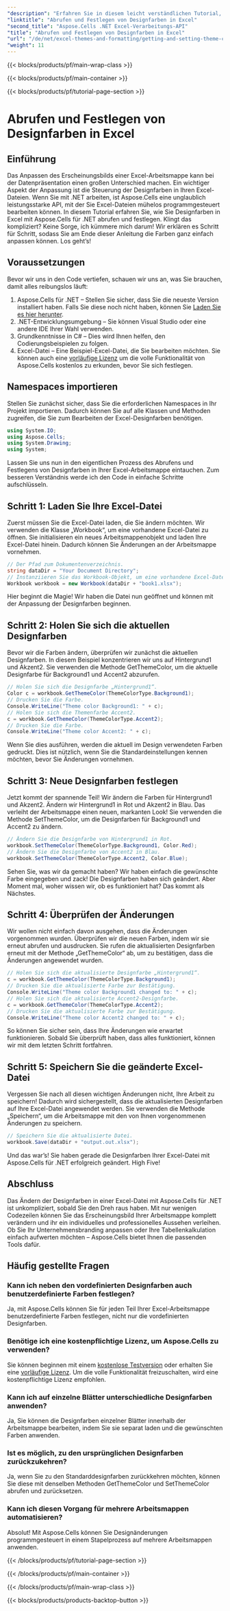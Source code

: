 ```yaml
---
"description": "Erfahren Sie in diesem leicht verständlichen Tutorial, wie Sie mit Aspose.Cells für .NET Designfarben in Excel abrufen und festlegen. Vollständige Schritt-für-Schritt-Anleitung und Codebeispiele inklusive."
"linktitle": "Abrufen und Festlegen von Designfarben in Excel"
"second_title": "Aspose.Cells .NET Excel-Verarbeitungs-API"
"title": "Abrufen und Festlegen von Designfarben in Excel"
"url": "/de/net/excel-themes-and-formatting/getting-and-setting-theme-colors/"
"weight": 11
---
```


{{< blocks/products/pf/main-wrap-class >}}

{{< blocks/products/pf/main-container >}}

{{< blocks/products/pf/tutorial-page-section >}}

# Abrufen und Festlegen von Designfarben in Excel

## Einführung
Das Anpassen des Erscheinungsbilds einer Excel-Arbeitsmappe kann bei der Datenpräsentation einen großen Unterschied machen. Ein wichtiger Aspekt der Anpassung ist die Steuerung der Designfarben in Ihren Excel-Dateien. Wenn Sie mit .NET arbeiten, ist Aspose.Cells eine unglaublich leistungsstarke API, mit der Sie Excel-Dateien mühelos programmgesteuert bearbeiten können. In diesem Tutorial erfahren Sie, wie Sie Designfarben in Excel mit Aspose.Cells für .NET abrufen und festlegen.
Klingt das kompliziert? Keine Sorge, ich kümmere mich darum! Wir erklären es Schritt für Schritt, sodass Sie am Ende dieser Anleitung die Farben ganz einfach anpassen können. Los geht’s!
## Voraussetzungen
Bevor wir uns in den Code vertiefen, schauen wir uns an, was Sie brauchen, damit alles reibungslos läuft:
1. Aspose.Cells für .NET – Stellen Sie sicher, dass Sie die neueste Version installiert haben. Falls Sie diese noch nicht haben, können Sie [Laden Sie es hier herunter](https://releases.aspose.com/cells/net/).
2. .NET-Entwicklungsumgebung – Sie können Visual Studio oder eine andere IDE Ihrer Wahl verwenden.
3. Grundkenntnisse in C# – Dies wird Ihnen helfen, den Codierungsbeispielen zu folgen.
4. Excel-Datei – Eine Beispiel-Excel-Datei, die Sie bearbeiten möchten.
Sie können auch eine [vorläufige Lizenz](https://purchase.aspose.com/temporary-license/) um die volle Funktionalität von Aspose.Cells kostenlos zu erkunden, bevor Sie sich festlegen.
## Namespaces importieren
Stellen Sie zunächst sicher, dass Sie die erforderlichen Namespaces in Ihr Projekt importieren. Dadurch können Sie auf alle Klassen und Methoden zugreifen, die Sie zum Bearbeiten der Excel-Designfarben benötigen.
```csharp
using System.IO;
using Aspose.Cells;
using System.Drawing;
using System;
```
Lassen Sie uns nun in den eigentlichen Prozess des Abrufens und Festlegens von Designfarben in Ihrer Excel-Arbeitsmappe eintauchen. Zum besseren Verständnis werde ich den Code in einfache Schritte aufschlüsseln.
## Schritt 1: Laden Sie Ihre Excel-Datei
Zuerst müssen Sie die Excel-Datei laden, die Sie ändern möchten. Wir verwenden die Klasse „Workbook“, um eine vorhandene Excel-Datei zu öffnen.
Sie initialisieren ein neues Arbeitsmappenobjekt und laden Ihre Excel-Datei hinein. Dadurch können Sie Änderungen an der Arbeitsmappe vornehmen.
```csharp
// Der Pfad zum Dokumentenverzeichnis.
string dataDir = "Your Document Directory";
// Instanziieren Sie das Workbook-Objekt, um eine vorhandene Excel-Datei zu öffnen.
Workbook workbook = new Workbook(dataDir + "book1.xlsx");
```
Hier beginnt die Magie! Wir haben die Datei nun geöffnet und können mit der Anpassung der Designfarben beginnen.
## Schritt 2: Holen Sie sich die aktuellen Designfarben
Bevor wir die Farben ändern, überprüfen wir zunächst die aktuellen Designfarben. In diesem Beispiel konzentrieren wir uns auf Hintergrund1 und Akzent2.
Sie verwenden die Methode GetThemeColor, um die aktuelle Designfarbe für Background1 und Accent2 abzurufen.
```csharp
// Holen Sie sich die Designfarbe „Hintergrund1“.
Color c = workbook.GetThemeColor(ThemeColorType.Background1);
// Drucken Sie die Farbe.
Console.WriteLine("Theme color Background1: " + c);
// Holen Sie sich die Themenfarbe Accent2.
c = workbook.GetThemeColor(ThemeColorType.Accent2);
// Drucken Sie die Farbe.
Console.WriteLine("Theme color Accent2: " + c);
```
Wenn Sie dies ausführen, werden die aktuell im Design verwendeten Farben gedruckt. Dies ist nützlich, wenn Sie die Standardeinstellungen kennen möchten, bevor Sie Änderungen vornehmen.
## Schritt 3: Neue Designfarben festlegen
Jetzt kommt der spannende Teil! Wir ändern die Farben für Hintergrund1 und Akzent2. Ändern wir Hintergrund1 in Rot und Akzent2 in Blau. Das verleiht der Arbeitsmappe einen neuen, markanten Look!
Sie verwenden die Methode SetThemeColor, um die Designfarben für Background1 und Accent2 zu ändern.
```csharp
// Ändern Sie die Designfarbe von Hintergrund1 in Rot.
workbook.SetThemeColor(ThemeColorType.Background1, Color.Red);
// Ändern Sie die Designfarbe von Accent2 in Blau.
workbook.SetThemeColor(ThemeColorType.Accent2, Color.Blue);
```
Sehen Sie, was wir da gemacht haben? Wir haben einfach die gewünschte Farbe eingegeben und zack! Die Designfarben haben sich geändert. Aber Moment mal, woher wissen wir, ob es funktioniert hat? Das kommt als Nächstes.
## Schritt 4: Überprüfen der Änderungen
Wir wollen nicht einfach davon ausgehen, dass die Änderungen vorgenommen wurden. Überprüfen wir die neuen Farben, indem wir sie erneut abrufen und ausdrucken.
Sie rufen die aktualisierten Designfarben erneut mit der Methode „GetThemeColor“ ab, um zu bestätigen, dass die Änderungen angewendet wurden.
```csharp
// Holen Sie sich die aktualisierte Designfarbe „Hintergrund1“.
c = workbook.GetThemeColor(ThemeColorType.Background1);
// Drucken Sie die aktualisierte Farbe zur Bestätigung.
Console.WriteLine("Theme color Background1 changed to: " + c);
// Holen Sie sich die aktualisierte Accent2-Designfarbe.
c = workbook.GetThemeColor(ThemeColorType.Accent2);
// Drucken Sie die aktualisierte Farbe zur Bestätigung.
Console.WriteLine("Theme color Accent2 changed to: " + c);
```
So können Sie sicher sein, dass Ihre Änderungen wie erwartet funktionieren. Sobald Sie überprüft haben, dass alles funktioniert, können wir mit dem letzten Schritt fortfahren.
## Schritt 5: Speichern Sie die geänderte Excel-Datei
Vergessen Sie nach all diesen wichtigen Änderungen nicht, Ihre Arbeit zu speichern! Dadurch wird sichergestellt, dass die aktualisierten Designfarben auf Ihre Excel-Datei angewendet werden.
Sie verwenden die Methode „Speichern“, um die Arbeitsmappe mit den von Ihnen vorgenommenen Änderungen zu speichern.
```csharp
// Speichern Sie die aktualisierte Datei.
workbook.Save(dataDir + "output.out.xlsx");
```
Und das war’s! Sie haben gerade die Designfarben Ihrer Excel-Datei mit Aspose.Cells für .NET erfolgreich geändert. High Five!
## Abschluss
Das Ändern der Designfarben in einer Excel-Datei mit Aspose.Cells für .NET ist unkompliziert, sobald Sie den Dreh raus haben. Mit nur wenigen Codezeilen können Sie das Erscheinungsbild Ihrer Arbeitsmappe komplett verändern und ihr ein individuelles und professionelles Aussehen verleihen. Ob Sie Ihr Unternehmensbranding anpassen oder Ihre Tabellenkalkulation einfach aufwerten möchten – Aspose.Cells bietet Ihnen die passenden Tools dafür.
## Häufig gestellte Fragen
### Kann ich neben den vordefinierten Designfarben auch benutzerdefinierte Farben festlegen?
Ja, mit Aspose.Cells können Sie für jeden Teil Ihrer Excel-Arbeitsmappe benutzerdefinierte Farben festlegen, nicht nur die vordefinierten Designfarben.
### Benötige ich eine kostenpflichtige Lizenz, um Aspose.Cells zu verwenden?
Sie können beginnen mit einem [kostenlose Testversion](https://releases.aspose.com/) oder erhalten Sie eine [vorläufige Lizenz](https://purchase.aspose.com/temporary-license/). Um die volle Funktionalität freizuschalten, wird eine kostenpflichtige Lizenz empfohlen.
### Kann ich auf einzelne Blätter unterschiedliche Designfarben anwenden?
Ja, Sie können die Designfarben einzelner Blätter innerhalb der Arbeitsmappe bearbeiten, indem Sie sie separat laden und die gewünschten Farben anwenden.
### Ist es möglich, zu den ursprünglichen Designfarben zurückzukehren?
Ja, wenn Sie zu den Standarddesignfarben zurückkehren möchten, können Sie diese mit denselben Methoden GetThemeColor und SetThemeColor abrufen und zurücksetzen.
### Kann ich diesen Vorgang für mehrere Arbeitsmappen automatisieren?
Absolut! Mit Aspose.Cells können Sie Designänderungen programmgesteuert in einem Stapelprozess auf mehrere Arbeitsmappen anwenden.

{{< /blocks/products/pf/tutorial-page-section >}}

{{< /blocks/products/pf/main-container >}}

{{< /blocks/products/pf/main-wrap-class >}}

{{< blocks/products/products-backtop-button >}}